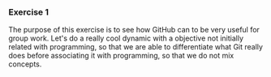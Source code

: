 ### Exercise 1

The purpose of this exercise is to see how GitHub can to be very useful for group work. Let's do a really cool dynamic with a objective not initially related with programming, so that we are able to differentiate what Git really does before associating it with programming, so that we do not mix concepts.
